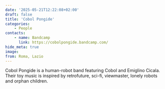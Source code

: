 ```yaml
---
date: '2025-05-21T12:22:08+02:00'
draft: false
title: 'Cobol Pongide'
categories:
    - People
contacts:
    - name: Bandcamp
      link: https://cobolpongide.bandcamp.com/
hide_meta: true
image: 
from: Roma, Lazio
---
```


Cobol Pongide is a human-robot band featuring Cobol and Emiglino Cicala.
Their toy music is inspired by retrofuture, sci-fi, viewmaster, lonely robots and orphan children.
